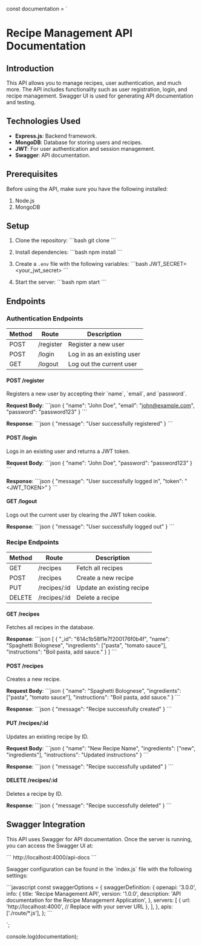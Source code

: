 const documentation = `
# Recipe Management API Documentation

## Introduction

This API allows you to manage recipes, user authentication, and much more. The API includes functionality such as user registration, login, and recipe management. Swagger UI is used for generating API documentation and testing.

## Technologies Used
- **Express.js**: Backend framework.
- **MongoDB**: Database for storing users and recipes.
- **JWT**: For user authentication and session management.
- **Swagger**: API documentation.

## Prerequisites

Before using the API, make sure you have the following installed:
1. Node.js
2. MongoDB

## Setup

1. Clone the repository:
   \`\`\`bash
   git clone <repository-url>
   \`\`\`

2. Install dependencies:
   \`\`\`bash
   npm install
   \`\`\`

3. Create a `.env` file with the following variables:
   \`\`\`bash
   JWT_SECRET=<your_jwt_secret>
   \`\`\`

4. Start the server:
   \`\`\`bash
   npm start
   \`\`\`

## Endpoints

### Authentication Endpoints

| Method | Route        | Description                  |
|--------|--------------|------------------------------|
| POST   | /register     | Register a new user          |
| POST   | /login        | Log in as an existing user   |
| GET    | /logout       | Log out the current user     |

#### POST /register
Registers a new user by accepting their \`name\`, \`email\`, and \`password\`.

**Request Body**:
\`\`\`json
{
  "name": "John Doe",
  "email": "john@example.com",
  "password": "password123"
}
\`\`\`

**Response**:
\`\`\`json
{
  "message": "User successfully registered"
}
\`\`\`

#### POST /login
Logs in an existing user and returns a JWT token.

**Request Body**:
\`\`\`json
{
  "name": "John Doe",
  "password": "password123"
}
\`\`\`

**Response**:
\`\`\`json
{
  "message": "User successfully logged in",
  "token": "<JWT_TOKEN>"
}
\`\`\`

#### GET /logout
Logs out the current user by clearing the JWT token cookie.

**Response**:
\`\`\`json
{
  "message": "User successfully logged out"
}
\`\`\`

### Recipe Endpoints

| Method | Route           | Description                      |
|--------|-----------------|----------------------------------|
| GET    | /recipes         | Fetch all recipes                |
| POST   | /recipes         | Create a new recipe              |
| PUT    | /recipes/:id     | Update an existing recipe        |
| DELETE | /recipes/:id     | Delete a recipe                  |

#### GET /recipes
Fetches all recipes in the database.

**Response**:
\`\`\`json
[
  {
    "_id": "614c1b58f1e7f200176f0b4f",
    "name": "Spaghetti Bolognese",
    "ingredients": ["pasta", "tomato sauce"],
    "instructions": "Boil pasta, add sauce."
  }
]
\`\`\`

#### POST /recipes
Creates a new recipe.

**Request Body**:
\`\`\`json
{
  "name": "Spaghetti Bolognese",
  "ingredients": ["pasta", "tomato sauce"],
  "instructions": "Boil pasta, add sauce."
}
\`\`\`

**Response**:
\`\`\`json
{
  "message": "Recipe successfully created"
}
\`\`\`

#### PUT /recipes/:id
Updates an existing recipe by ID.

**Request Body**:
\`\`\`json
{
  "name": "New Recipe Name",
  "ingredients": ["new", "ingredients"],
  "instructions": "Updated instructions"
}
\`\`\`

**Response**:
\`\`\`json
{
  "message": "Recipe successfully updated"
}
\`\`\`

#### DELETE /recipes/:id
Deletes a recipe by ID.

**Response**:
\`\`\`json
{
  "message": "Recipe successfully deleted"
}
\`\`\`

## Swagger Integration

This API uses Swagger for API documentation. Once the server is running, you can access the Swagger UI at:

\`\`\`
http://localhost:4000/api-docs
\`\`\`

Swagger configuration can be found in the \`index.js\` file with the following settings:

\`\`\`javascript
const swaggerOptions = {
    swaggerDefinition: {
        openapi: '3.0.0',
        info: {
            title: 'Recipe Management API',
            version: '1.0.0',
            description: 'API documentation for the Recipe Management Application',
        },
        servers: [
            {
                url: 'http://localhost:4000', // Replace with your server URL
            },
        ],
    },
    apis: ['./route/*.js'],
};
\`\`\`

`;

console.log(documentation);
